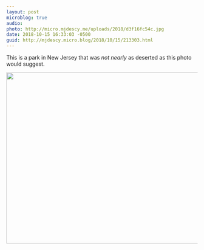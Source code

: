 ```yaml
---
layout: post
microblog: true
audio: 
photo: http://micro.mjdescy.me/uploads/2018/d3f16fc54c.jpg
date: 2018-10-15 16:33:03 -0500
guid: http://mjdescy.micro.blog/2018/10/15/213303.html
---
```

This is a park in New Jersey that was _not nearly_ as deserted as this photo would suggest.

<img src="http://micro.mjdescy.me/uploads/2018/d3f16fc54c.jpg" width="600" height="450" />
